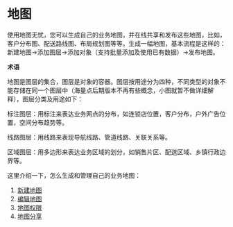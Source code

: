 # 地图
使用地图无忧，您可以生成自己的业务地图，并在线共享和发布这些地图，比如，客户分布图、配送路线图、布局规划图等等。生成一幅地图，基本流程是这样的：新建地图->添加图层->添加对象（支持批量添加及使用已有数据）->发布地图。

**术语**

地图是图层的集合，图层是对象的容器。图层按用途分为四种，不同类型的对象不能存储在同一个图层中（海量点后期版本不再有些概念，小图就暂不做详细解释），图层分类及用途如下：

标注图层：用标注来表达业务网点的分布，如连锁店位置，客户分布，户外广告位置，空间分布趋势等。

线路图层：用线路来表现导航线路、管道线路、关联关系等。

区域图层：用多边形来表达业务区域的划分，如销售片区、配送区域、乡镇行政边界等。

这里介绍一下，怎么生成和管理自己的业务地图：
1. [新建地图](http://help.dituwuyou.com/new-map.html)
2. [编辑地图](http://help.dituwuyou.com/edit-map.html)
3. [地图权限](http://help.dituwuyou.com/map-permissions.html)
4. [地图分享](http://help.dituwuyou.com/map-embed.html)


